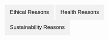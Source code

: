 <html lang="en">
<head>
  <meta charset="UTF-8">
  <meta name="viewport" content="width=device-width, initial-scale=1.0">
  <title>Tabbed Interface</title>
  <style>
    body {
      font-family: Arial, sans-serif;
    }

    .tabs {
      display: flex;
      margin-bottom: 20px;
    }

    .tab-button {
      background-color: #f1f1f1;
      border: none;
      outline: none;
      cursor: pointer;
      padding: 14px 16px;
      transition: background-color 0.3s;
      font-size: 17px;
    }

    .tab-button:hover {
      background-color: #ddd;
    }

    .tab-button.active {
      background-color: #ccc;
    }

    .tab-content {
      display: none;
      padding: 20px;
      border: 1px solid #ccc;
      border-top: none;
    }

    .tab-content h2 {
      margin-top: 0;
    }
  </style>
</head>
<body>
  <div class="tabs">
    <button class="tab-button" onclick="openTab(event, 'Ethical')">Ethical Reasons</button>
    <button class="tab-button" onclick="openTab(event, 'Health')">Health Reasons</button>
    <button class="tab-button" onclick="openTab(event, 'Sustainability')">Sustainability Reasons</button>
  </div>

  <div id="Ethical" class="tab-content">
    <h2>Ethical Reasons</h2>
    <p>
</video>](https://www.youtube.com/watch?v=ducNprM1c2w=<VIDEO ID>
https://youtu.be/<VIDEO ID>)
    </p>
  </div>

  <div id="Health" class="tab-content">
    <h2>Health Reasons</h2>
    <p>Here are some health reasons...</p>
  </div>

  <div id="Sustainability" class="tab-content">
    <h2>Sustainability Reasons</h2>
    <p><h1>Impacts of animal agriculture on climate change</h1>

<h2>How much CO2 has already been released, how much is released a year and what are the planet's reserves?</h2>

<br><a href="https://informationisbeautiful.net/visualizations/how-many-gigatons-of-co2/" target="_blank" rel="noopener noreferrer">CO2-Statistics</a><br>
<br><br>
<h2>What other greenhouse gases exist and what is their GWP? <strong>(Global Warming Potential</strong></h2>
<p>Methane's instantenous GWP is 120 times greater than that of CO2! Since oceans obviously store heat, it's important to remember.</p>

<br><a href="https://climate.mit.edu/ask-mit/what-makes-methane-more-potent-greenhouse-gas-carbon-dioxide" target="_blank" rel="noopener noreferrer">Methane's GWP</a><br>

<br><a href="https://climate.nasa.gov/vital-signs/ocean-warming/?intent=121" target="_blank" rel="noopener noreferrer">Ocean warming</a><br>
<br><a href="https://ourworldindata.org/greenhouse-gas-emissions" target="_blank" rel="noopener noreferrer">Grennhouse gases comparison</a><br>


<br><h2>If CO2 stays in the atmosphere for potentially thousands of years and we are emitting more CO2 every year, what can we do?</h2><br>

<p>Now I just want to clarify that I am not a specialist, I do not know everything, well I probably know very little considering the amount of data available. I am just a random guy who is concerned about his future, his friends' and family's future, and, in essence, the future of all life on this planet.<p>
<br>So you mgiht ask: what can you and I do about a most likely catastrphic future? Are you the kind of person that puts their trust in the people in power (politicans, large corporations, shady governmental instiutions, etc.)? Or do you look at it with sceptisism and desire for finding out what you can do right now to do your part in the most important socail movement of human history? It is important to realize that the industry is only destroying the planet, because of an accumulation of individual decisions. More comfort, faster everything, better everything, shinier everything, consume, consume, consume. It would be inconceivable to even bring up the thought of consequences, cause that might reduce the profit. Corporations need that number to go up, no matter the cost, no matter what. While I am on my ramble let me bring up maybe the worst corporation of all: <strong>nestle</strong> 5 of the probably worst things nestle has done: No.1: Causing the death of millions of infants. No.2: Child slave labor. No.3: Exploiting drought ridden areas to make a profit (California). No.4: Plastic pollution. (Their solution to this is to burn the plastic, nothing can go wrong when you do that am I right). No.5: Exploiting drought ridden areas (Pakistan) to not only make a profit, but also wasting half the water and contaminating the ground water. Great job Nestle! So how is it possible that Nestle still exists and is one of the biggest corporations in europe? Because the consequences aren't shown, furthermore they are doing everything they can to fix their image.  <br>
</p>

  <script>
    function openTab(evt, tabName) {
      // Declare all variables
      var i, tabcontent, tabbuttons;

      // Get all elements with class="tab-content" and hide them
      tabcontent = document.getElementsByClassName("tab-content");
      for (i = 0; i < tabcontent.length; i++) {
        tabcontent[i].style.display = "none";
      }

      // Get all elements with class="tab-button" and remove the class "active"
      tabbuttons = document.getElementsByClassName("tab-button");
      for (i = 0; i < tabbuttons.length; i++) {
        tabbuttons[i].className = tabbuttons[i].className.replace(" active", "");
      }

      // Show the current tab, and add an "active" class to the button that opened the tab
      document.getElementById(tabName).style.display = "block";
      evt.currentTarget.className += " active";
    }

    // By default, open the first tab
    document.addEventListener("DOMContentLoaded", function() {
      document.querySelector('.tab-button').click();
    });
  </script>
